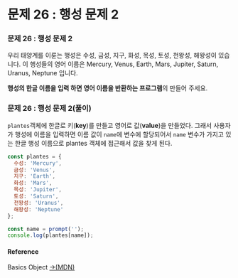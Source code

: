 # 문제 26 : 행성 문제 2

### 문제 26 : 행성 문제 2

우리 태양계를 이룬는 행성은 수성, 금성, 지구, 화성, 목성, 토성, 천왕성, 해왕성이 있습니다. 이 행성들의 영어 이름은 Mercury, Venus, Earth, Mars, Jupiter, Saturn, Uranus, Neptune 입니다.

**행성의 한글 이름을 입력 하면 영어 이름을 반환하는 프로그램**의 만들어 주세요. 

### 문제 26 : 행성 문제 2\(풀이\) 

`plantes`객체에 한글로 키\(**key**\)를 만들고 영어로 값\(**value**\)을 만들었다. 그래서 사용자가 행성에 이름을 입력하면  이름 값이 `name`에 변수에 할당되어서  `name` 변수가 가지고 있는 한글 행성 이름으로 plantes 객체에 접근해서 값을 찾게 된다.

```javascript
const plantes = {
  수성: 'Mercury',
  금성: 'Venus',
  지구: 'Earth',
  화성: 'Mars',
  목성: 'Jupiter',
  토성: 'Saturn',
  천왕성: 'Uranus',
  해왕성: 'Neptune'
};

const name = prompt('');
console.log(plantes[name]);
```

#### Reference

Basics Object [→\(MDN\)](https://developer.mozilla.org/ko/docs/Learn/JavaScript/Objects/Basics)

